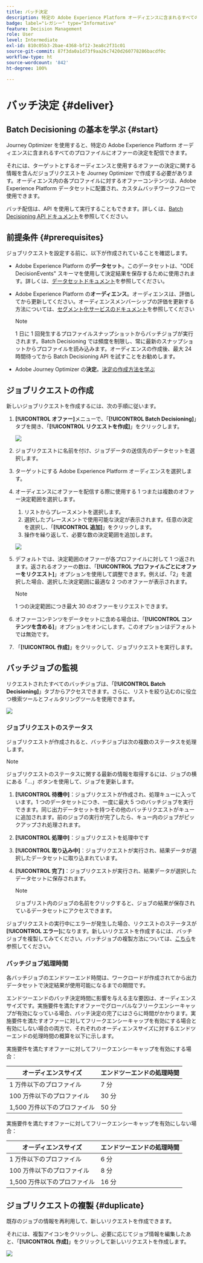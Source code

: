 ```yaml
---
title: バッチ決定
description: 特定の Adobe Experience Platform オーディエンスに含まれるすべてのプロファイルにオファーの決定を配信する方法を説明します。
badge: label="レガシー" type="Informative"
feature: Decision Management
role: User
level: Intermediate
exl-id: 810c05b3-2bae-4368-bf12-3ea8c2f31c01
source-git-commit: 87f3da0a1d73f9aa26c7420d260778286bacdf0c
workflow-type: ht
source-wordcount: '842'
ht-degree: 100%

---
```


# バッチ決定 {#deliver}

## Batch Decisioning の基本を学ぶ {#start}

Journey Optimizer を使用すると、特定の Adobe Experience Platform オーディエンスに含まれるすべてのプロファイルにオファーの決定を配信できます。

それには、ターゲットとするオーディエンスと使用するオファーの決定に関する情報を含んだジョブリクエストを Journey Optimizer で作成する必要があります。オーディエンス内の各プロファイルに対するオファーコンテンツは、Adobe Experience Platform データセットに配置され、カスタムバッチワークフローで使用できます。

バッチ配信は、API を使用して実行することもできます。詳しくは、[Batch Decisioning API ドキュメント](api-reference/offer-delivery-api/batch-decisioning-api.md)を参照してください。

## 前提条件 {#prerequisites}

ジョブリクエストを設定する前に、以下が作成されていることを確認します。

* Adobe Experience Platform の&#x200B;**データセット**。このデータセットは、&quot;ODE DecisionEvents&quot; スキーマを使用して決定結果を保存するために使用されます。詳しくは、[データセットドキュメント](https://experienceleague.adobe.com/docs/experience-platform/catalog/datasets/overview.html?lang=ja)を参照してください。

* Adobe Experience Platform の&#x200B;**オーディエンス**。オーディエンスは、評価してから更新してください。オーディエンスメンバーシップの評価を更新する方法については、[セグメント化サービスのドキュメント](https://www.adobe.com/go/segmentation-overview-en_jp)を参照してください

  >[!NOTE]
  >
  >1 日に 1 回発生するプロファイルスナップショットからバッチジョブが実行されます。Batch Decisioning では頻度を制限し、常に最新のスナップショットからプロファイルを読み込みます。オーディエンスの作成後、最大 24 時間待ってから Batch Decisioning API を試すことをお勧めします。

* Adobe Journey Optimizer の&#x200B;**決定**。[決定の作成方法を学ぶ](offer-activities/create-offer-activities.md)

<!-- in API doc, remove these info and add ref here-->

## ジョブリクエストの作成

新しいジョブリクエストを作成するには、次の手順に従います。

1. **[!UICONTROL オファー]**&#x200B;メニューで、「**[!UICONTROL Batch Decisioning]**」タブを開き、「**[!UICONTROL リクエストを作成]**」をクリックします。

   ![](assets/batch-create.png)

1. ジョブリクエストに名前を付け、ジョブデータの送信先のデータセットを選択します。

1. ターゲットにする Adobe Experience Platform オーディエンスを選択します。

1. オーディエンスにオファーを配信する際に使用する 1 つまたは複数のオファー決定範囲を選択します。
   1. リストからプレースメントを選択します。
   1. 選択したプレースメントで使用可能な決定が表示されます。任意の決定を選択し、「**[!UICONTROL 追加]**」をクリックします。
   1. 操作を繰り返して、必要な数の決定範囲を追加します。

   ![](assets/batch-decision.png)

1. デフォルトでは、決定範囲のオファーが各プロファイルに対して 1 つ返されます。返されるオファーの数は、「**[!UICONTROL プロファイルごとにオファーをリクエスト]**」オプションを使用して調整できます。例えば、「2」を選択した場合、選択した決定範囲に最適な 2 つのオファーが表示されます。

   >[!NOTE]
   >
   >1 つの決定範囲につき最大 30 のオファーをリクエストできます。

1. オファーコンテンツをデータセットに含める場合は、「**[!UICONTROL コンテンツを含める]**」オプションをオンにします。このオプションはデフォルトでは無効です。

1. 「**[!UICONTROL 作成]**」をクリックして、ジョブリクエストを実行します。

## バッチジョブの監視

リクエストされたすべてのバッチジョブは、「**[!UICONTROL Batch Decisioning]**」タブからアクセスできます。さらに、リストを絞り込むのに役立つ検索ツールとフィルタリングツールを使用できます。

![](assets/batch-list.png)

### ジョブリクエストのステータス

ジョブリクエストが作成されると、バッチジョブは次の複数のステータスを処理します。

>[!NOTE]
>
>ジョブリクエストのステータスに関する最新の情報を取得するには、ジョブの横にある「...」ボタンを使用して、ジョブを更新します。

1. **[!UICONTROL 待機中]**：ジョブリクエストが作成され、処理キューに入っています。1 つのデータセットにつき、一度に最大 5 つのバッチジョブを実行できます。同じ出力データセットを持つその他のバッチリクエストがキューに追加されます。前のジョブの実行が完了したら、キュー内のジョブがピックアップされ処理されます。
1. **[!UICONTROL 処理中]**：ジョブリクエストを処理中です
1. **[!UICONTROL 取り込み中]**：ジョブリクエストが実行され、結果データが選択したデータセットに取り込まれています。
1. **[!UICONTROL 完了]**：ジョブリクエストが実行され、結果データが選択したデータセットに保存されます。

   >[!NOTE]
   >
   >ジョブリスト内のジョブの名前をクリックすると、ジョブの結果が保存されているデータセットにアクセスできます。

ジョブリクエストの実行中にエラーが発生した場合、リクエストのステータスが&#x200B;**[!UICONTROL エラー]**&#x200B;になります。新しいリクエストを作成するには、バッチジョブを複製してみてください。バッチジョブの複製方法については、[こちら](#duplicate)を参照してください。

### バッチジョブ処理時間

各バッチジョブのエンドツーエンド時間は、ワークロードが作成されてから出力データセットで決定結果が使用可能になるまでの期間です。

エンドツーエンドのバッチ決定時間に影響を与える主な要因は、オーディエンスサイズです。実施要件を満たすオファーでグローバルなフリークエンシーキャップが有効になっている場合、バッチ決定の完了にはさらに時間がかかります。実施要件を満たすオファーに対してフリークエンシーキャップを有効にする場合と有効にしない場合の両方で、それぞれのオーディエンスサイズに対するエンドツーエンドの処理時間の概算を以下に示します。

実施要件を満たすオファーに対してフリークエンシーキャップを有効にする場合：

| オーディエンスサイズ | エンドツーエンドの処理時間 |
|--------------|----------------------------|
| 1 万件以下のプロファイル | 7 分 |
| 100 万件以下のプロファイル | 30 分 |
| 1,500 万件以下のプロファイル | 50 分 |

実施要件を満たすオファーに対してフリークエンシーキャップを有効にしない場合：

| オーディエンスサイズ | エンドツーエンドの処理時間 |
|--------------|----------------------------|
| 1 万件以下のプロファイル | 6 分 |
| 100 万件以下のプロファイル | 8 分 |
| 1,500 万件以下のプロファイル | 16 分 |

## ジョブリクエストの複製 {#duplicate}

既存のジョブの情報を再利用して、新しいリクエストを作成できます。

それには、複製アイコンをクリックし、必要に応じてジョブ情報を編集したあと、「**[!UICONTROL 作成]**」をクリックして新しいリクエストを作成します。

![](assets/batch-duplicate.png)
